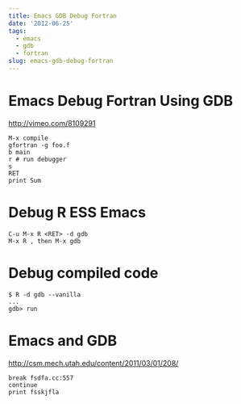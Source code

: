 ```yaml
---
title: Emacs GDB Debug Fortran
date: '2012-06-25'
tags:
  - emacs
  - gdb
  - fortran
slug: emacs-gdb-debug-fortran
---
```



Emacs Debug Fortran Using GDB
==========

<http://vimeo.com/8109291>
	
	M-x compile
	gfortran -g foo.f 
	b main
	r # run debugger
	s
	RET
	print Sum
	

# Debug R ESS Emacs #

	C-u M-x R <RET> -d gdb
	M-x R , then M-x gdb
	
# Debug compiled code #

	$ R -d gdb --vanilla
	...
	gdb> run

# Emacs and GDB #

<http://csm.mech.utah.edu/content/2011/03/01/208/>

	break fsdfa.cc:557
	continue
	print fsskjfla
